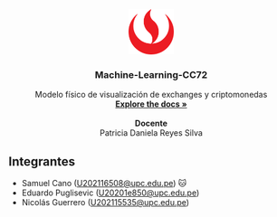 <!-- HEADER PROJECT LOGO -->
<div align="center">
    <img src="upcLogo.png" alt="Logo UPC" width="80" height="80">
  </a>

  <h3 align="center">Machine-Learning-CC72</h3>

  <p align="center">
    Modelo físico de visualización de exchanges y criptomonedas
    <br/>
    <a href="https://github.com/Elysian-C/ML_Crypto_graph.git"><strong>Explore the docs »</strong></a>
    <br/>
    <br/>
    <strong>Docente</strong>
    <br/>
    Patricia Daniela Reyes Silva
  </p>
</div>

<!-- TEAM MEMBERS -->
## Integrantes

- Samuel Cano (U202116508@upc.edu.pe) 🐱
- Eduardo Puglisevic (U20201e850@upc.edu.pe)
- Nicolás Guerrero (U202115535@upc.edu.pe)
